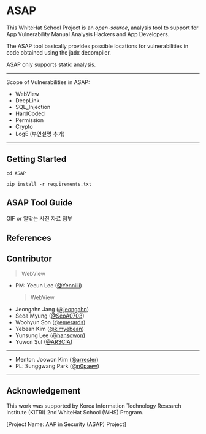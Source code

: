# ASAP
This WhiteHat School Project is an *open-source*, analysis tool to support for App Vulnerability Manual Analysis Hackers and App Developers.  

The ASAP tool basically provides possible locations for vulnerabilities in code obtained using the jadx decompiler. 

ASAP only supports static analysis. 


---
Scope of Vulnerabilities in ASAP: 
   + WebView
   + DeepLink
   + SQL_Injection
   + HardCoded
   + Permission
   + Crypto
   + LogE (부연설명 추가)
---



## Getting Started

```
cd ASAP
```

```
pip install -r requirements.txt
```

## ASAP Tool Guide
GIF or 알맞는 사진 자료 첨부

## References

## Contributor
 > WebView
+ PM: Yeeun Lee ([@Yenniiii](https://github.com/Yenniiii))
   > WebView
+ Jeongahn Jang ([@jeongahn](https://github.com/jeongahn))
+ Seoa Myung ([@SeoA0703](https://github.com/SeoA0703))
+ Woohyun Son ([@emerards](https://github.com/emerards))
+ Yebean Kim ([@kimyebean](https://github.com/kimyebean))
+ Yunsung Lee ([@hansowon](https://github.com/hansowon))
+ Yuwon Sul ([@AR3CIA](https://github.com/AR3CIA))

---
+ Mentor: Joowon Kim ([@arrester](https://github.com/arrester))
+ PL: Sunggwang Park ([@n0paew](https://github.com/n0paew))
---

## Acknowledgement
This work was supported by Korea Information Technology Research Institute (KITRI) 2nd WhiteHat School (WHS) Program.

[Project Name: AAP in Security (ASAP) Project]
